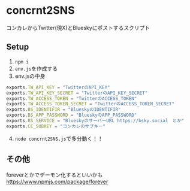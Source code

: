 # concrnt2SNS
コンカレからTwitter(現X)とBlueskyにポストするスクリプト


## Setup
1. `npm i`
2. `env.js`を作成する
3. env.jsの中身
``` javascript
exports.TW_API_KEY = "TwitterのAPI_KEY"
exports.TW_API_KEY_SECRET = "TwitterのAPI_KEY_SECRET"
exports.TW_ACCESS_TOKEN = "TwitterのACCESS_TOKEN"
exports.TW_ACCESS_TOKEN_SECRET = "TwitterのACCESS_TOKEN_SECRET"
exports.BS_IDENTIFIR = "BlueskyのIDENTIFIR"
exports.BS_APP_PASSWORD = "BlueskyのAPP_PASSWORD"
exports.BS_SERVICE = "BlueskyのサーバーURL https://bsky.social　とか"
exports.CC_SUBKEY = "コンカレのサブキー"
```
4. `node concrnt2SNS.js`で多分動く！！

## その他
foreverとかでデーモン化するといいかも  
https://www.npmjs.com/package/forever